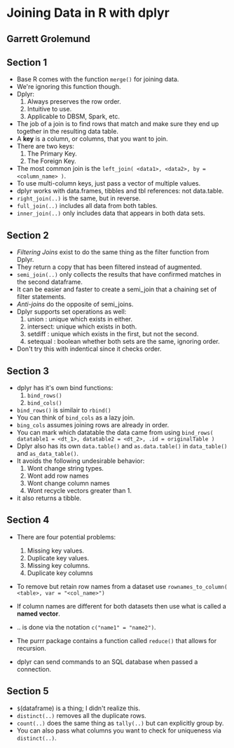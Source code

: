 # Joining Data in R with dplyr
## Garrett Grolemund

## Section 1
- Base R comes with the function `merge()` for joining data.
- We're ignoring this function though.
- Dplyr:
	1. Always preserves the row order.
	2. Intuitive to use.
	3. Applicable to DBSM, Spark, etc.
- The job of a join is to find rows that match and make sure they end up together in the resulting data table.
- A **key** is a column, or columns, that you want to join.
- There are two keys:
	1. The Primary Key.
	2. The Foreign Key.
- The most common join is the `left_join( <data1>, <data2>, by = <column_name> )`.
- To use multi-column keys, just pass a vector of multiple values.
- dplyr works with data.frames, tibbles and tbl references: not data.table.
- `right_join(..)` is the same, but in reverse.
- `full_join(..)` includes all data from both tables.
- `inner_join(..)` only includes data that appears in both data sets.

## Section 2
- *Filtering Joins* exist to do the same thing as the filter function from Dplyr.
- They return a copy that has been filtered instead of augmented.
- `semi_join(..)` only collects the results that have confirmed matches in the second dataframe.
- It can be easier and faster to create a semi_join that a chaining set of filter statements.
- *Anti-joins* do the opposite of semi_joins.
- Dplyr supports set operations as well:
	1. union    : unique which exists in either.
	2. intersect: unique which exists in both.
	3. setdiff  : unique which exists in the first, but not the second.
	4. setequal : boolean whether both sets are the same, ignoring order.
- Don't try this with indentical since it checks order.

## Section 3
- dplyr has it's own bind functions:
	1. `bind_rows()`
	2. `bind_cols()`
- `bind_rows()` is similair to `rbind()`
- You can think of `bind_cols` as a lazy join.
- `bing_cols` assumes joining rows are already in order.
- You can mark which datatable the data came from using `bind_rows( datatable1 = <dt_1>, datatable2 = <dt_2>, .id = originalTable )`
- Dplyr also has its own `data.table()` and `as.data.table()` in `data_table()` and `as_data_table()`.
- It avoids the following undesirable behavior:
	1. Wont change string types.
	2. Wont add row names
	3. Wont change column names
	4. Wont recycle vectors greater than 1.
- it also returns a tibble.

## Section 4
- There are four potential problems:
	1. Missing key values.
	2. Duplicate key values.
	3. Missing key columns.
	4. Duplicate key columns

- To remove but retain row names from a dataset use `rownames_to_column( <table>, var = "<col_name>")`
- If column names are different for both datasets then use what is called a **named vector**.
- .. is done via the notation `c("name1" = "name2")`.
- The purrr package contains a function called `reduce()` that allows for recursion.
- dplyr can send commands to an SQL database when passed a connection.

## Section 5
- `$`(dataframe) is a thing; I didn't realize this.
- `distinct(..)` removes all the duplicate rows.
- `count(..)` does the same thing as `tally(..)` but can explicitly group by.
- You can also pass what columns you want to check for uniqueness via `distinct(..)`.
